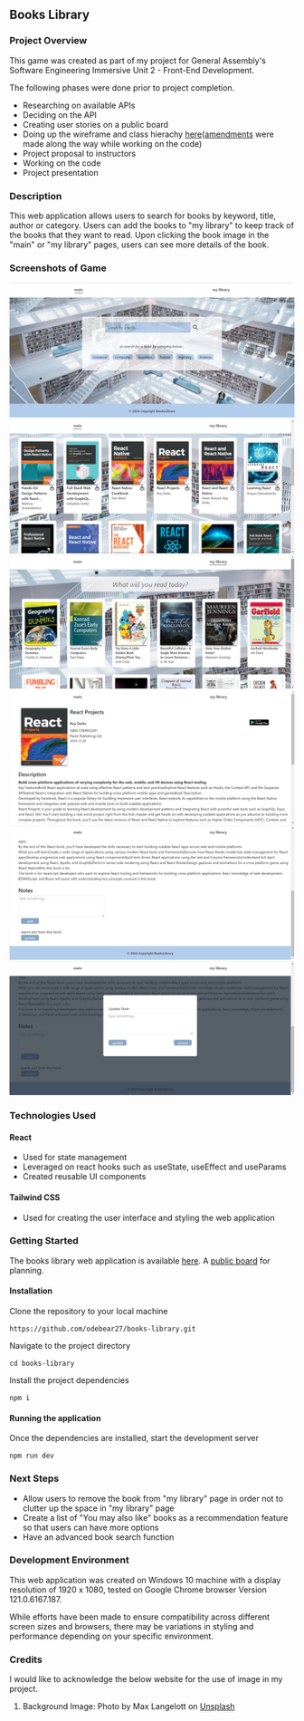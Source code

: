 ## Books Library

### Project Overview

This game was created as part of my project for General Assembly's Software Engineering Immersive Unit 2 - Front-End Development.

The following phases were done prior to project completion.

- Researching on available APIs
- Deciding on the API
- Creating user stories on a public board
- Doing up the wireframe and class hierachy [here](https://drive.google.com/file/d/1fM9Zc3V_2jbzrDXYJLUl3-ymQriF0OWO/view?usp=drive_link)([amendments](https://drive.google.com/file/d/1Lo_fME0hh4Rmb2LzlvvNwJQjYrbar95b/view?usp=sharing) were made along the way while working on the code)
- Project proposal to instructors
- Working on the code
- Project presentation

### Description

This web application allows users to search for books by keyword, title, author or category. Users can add the books to "my library" to keep track of the books that they want to read. Upon clicking the book image in the "main" or "my library" pages, users can see more details of the book.

### Screenshots of Game

![main page](screenshots/mainpage.jpg)
![main page search](screenshots/mainpage-react.jpg)
![library page](screenshots/librarypage.jpg)
![book detail page](screenshots/bookdetailpage.jpg)
![notes](screenshots/notes.jpg)
![update notes modal](screenshots/updatenotesmodal.jpg)

### Technologies Used

#### React

- Used for state management
- Leveraged on react hooks such as useState, useEffect and useParams
- Created reusable UI components

#### Tailwind CSS

- Used for creating the user interface and styling the web application

### Getting Started

The books library web application is available [here](https://odebear27.github.io/toy-puzzle/index.html).
A [public board](https://github.com/users/odebear27/projects/2) for planning.

#### Installation

Clone the repository to your local machine

```
https://github.com/odebear27/books-library.git
```

Navigate to the project directory

```
cd books-library
```

Install the project dependencies

```
npm i
```

#### Running the application

Once the dependencies are installed, start the development server

```
npm run dev
```

### Next Steps

- Allow users to remove the book from "my library" page in order not to clutter up the space in "my library" page
- Create a list of "You may also like" books as a recommendation feature so that users can have more options
- Have an advanced book search function

### Development Environment

This web application was created on Windows 10 machine with a display resolution of 1920 x 1080, tested on Google Chrome browser Version 121.0.6167.187.

While efforts have been made to ensure compatibility across different screen sizes and browsers, there may be variations in styling and performance depending on your specific environment.

### Credits

I would like to acknowledge the below website for the use of image in my project.

1. Background Image: Photo by Max Langelott on [Unsplash](https://unsplash.com/photos/high-raise-photography-of-library-wWQ760meyWI)
